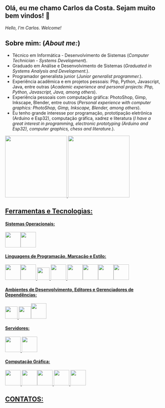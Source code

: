 ## Olá, eu me chamo Carlos da Costa. Sejam muito bem vindos! 👋
*Hello, I'm Carlos. Welcome!*

## Sobre mim: (*About me:*)
* Técnico em Informática - Desenvolvimento de Sistemas (*Computer Technician - Systems Development*).
* Graduado em Análise e Desenvolvimento de Sistemas (*Graduated in Systems Analysis and Development.*).
* Programador generalista junior (*Junior generalist programmer.*).
* Experiência acadêmica e em projetos pessoais: Php, Python, Javascript, Java, entre outras (*Academic experience and personal projects: Php, Python, Javascript, Java, among others*).
* Experiência pessoais com computação gráfica: PhotoShop, Gimp, Inkscape, Blender, entre outros (*Personal experience with computer graphics: PhotoShop, Gimp, Inkscape, Blender, among others*).
* Eu tenho grande interesse por programação, prototipação eletrônica (Arduino e Esp32), computação gráfica, xadrez e literatura (*I have a great interest in programming, electronic prototyping (Arduino and Esp32), computer graphics, chess and literature.*).

<div>
<a href="https://github.com/jcarlossc">
<img loading="lazy" height="200em" src="https://github-readme-stats.vercel.app/api/top-langs/?username=jcarlossc&layout=compact&langs_count=7&theme=github_dark"/> 
<img loading="lazy" height="200em" src="https://github-readme-stats.vercel.app/api?username=jcarlossc&show_icons=true&theme=github_dark&include_all_commits=true&count_private=true"/>
</div>

## Ferramentas e Tecnologias:
#### Sistemas Operacionais:<br />
<abbr title="Windows"><img src="https://cdn.jsdelivr.net/gh/devicons/devicon@latest/icons/windows11/windows11-original.svg" style="width:50px" /></abbr><img src="https://cdn.jsdelivr.net/gh/devicons/devicon@latest/icons/linux/linux-original.svg" style="width:50px" />
#### Linguagens de Programação, Marcação e Estilo:     
<img src="https://cdn.jsdelivr.net/gh/devicons/devicon@latest/icons/java/java-original-wordmark.svg" style="width:50px" /><img src="https://cdn.jsdelivr.net/gh/devicons/devicon@latest/icons/php/php-original.svg" style="width:50px" /><span> </span><img src="https://cdn.jsdelivr.net/gh/devicons/devicon@latest/icons/javascript/javascript-original.svg" style="width:40px" /><span> </span><img src="https://cdn.jsdelivr.net/gh/devicons/devicon@latest/icons/python/python-original-wordmark.svg" style="width:50px" /><span> </span><img src="https://cdn.jsdelivr.net/gh/devicons/devicon@latest/icons/mysql/mysql-original-wordmark.svg" style="width:50px" /><img src="https://cdn.jsdelivr.net/gh/devicons/devicon@latest/icons/html5/html5-original.svg" style="width:50px" /><img src="https://cdn.jsdelivr.net/gh/devicons/devicon@latest/icons/css3/css3-original.svg" style="width:50px" /><img src="https://cdn.jsdelivr.net/gh/devicons/devicon@latest/icons/bootstrap/bootstrap-original-wordmark.svg" style="width:50px" />
          
          
          
          
#### Ambientes de Desenvolvimento, Editores e Gerenciadores de Dependências:
<img 
src="https://cdn.jsdelivr.net/gh/devicons/devicon@latest/icons/vscode/vscode-original.svg" style="width:40px" /><span> </span><img src="https://cdn.jsdelivr.net/gh/devicons/devicon@latest/icons/composer/composer-original.svg" style="width:40px" /><img src="https://cdn.jsdelivr.net/gh/devicons/devicon@latest/icons/jupyter/jupyter-original-wordmark.svg" style="width:50px" />
          
          
#### Servidores: 
<img src="https://cdn.jsdelivr.net/gh/devicons/devicon@latest/icons/apache/apache-original-wordmark.svg" style="width:50px" /><span> </span><img src="https://cdn.jsdelivr.net/gh/devicons/devicon@latest/icons/nginx/nginx-original.svg" style="width:50px" />
#### Computação Gráfica: 
<img src="https://cdn.jsdelivr.net/gh/devicons/devicon@latest/icons/photoshop/photoshop-original.svg" style="width:50px" /><span> </span><img src="https://cdn.jsdelivr.net/gh/devicons/devicon@latest/icons/gimp/gimp-original.svg" style="width:50px" /><img src="https://cdn.jsdelivr.net/gh/devicons/devicon@latest/icons/inkscape/inkscape-original.svg" style="width:50px" /><span> </span><img src="https://cdn.jsdelivr.net/gh/devicons/devicon@latest/icons/blender/blender-original.svg" style="width:50px" /><span> </span><img src="https://cdn.jsdelivr.net/gh/devicons/devicon@latest/icons/threedsmax/threedsmax-original.svg" style="width:50px" />

## CONTATOS:

          
          
          
          
          
          
          
          
          
          
          
          
          
          
          
          
          
